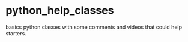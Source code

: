 # python_help_classes
basics python classes with some comments and videos that could help starters.
